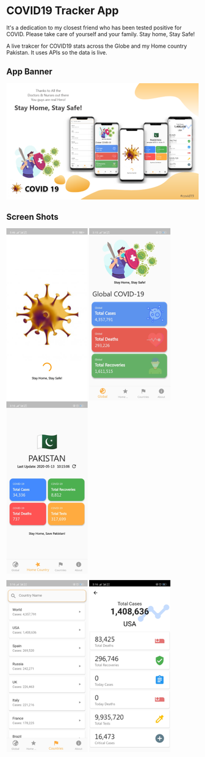 # COVID19 Tracker App

It's a dedication to my closest friend who has been tested positive for COVID. Please take care of yourself and your family. Stay home, Stay Safe!

A live trakcer for COVID19 stats across the Globe and my Home country Pakistan. It uses APIs so the data is live.

## App Banner

<img src = "ScreenShot/covid19.png">

## Screen Shots

<img src = "ScreenShot/splash.jpg" height = 450;> <img src = "ScreenShot/dashboard.jpg" height = 450;> <img src = "ScreenShot/pak.jpg" height = 450;>

<img src = "ScreenShot/country.jpg" height = 450;> <img src = "ScreenShot/countryDetails.jpg" height = 450;> 

